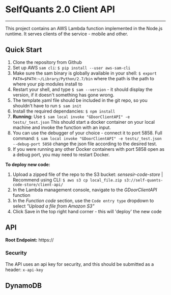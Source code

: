 # SelfQuants 2.0 Client API
---

This project contains an AWS Lambda function implemented in the Node.js runtime. 
It serves clients of the service - mobile and other.

## Quick Start

 1. Clone the repository from Github
 2. Set up AWS `sam cli`: `$ pip install --user aws-sam-cli` 
 3. Make sure the sam binary is globally available in your shell: `$ export PATH=$PATH:~/Library/Python/2.7/bin` where the path is the path to where your pip modules install to
 4. Restart your shell, and type `$ sam --version` - it should display the version, if it doesn't something has gone wrong.
 5. The template.yaml file should be included in the git repo, so you shouldn't have to run `$ sam init`
 6. Install the required dependancies: `$ npm install`
 7. **Running:** Use `$ sam local invoke "GDoorClientAPI" -e tests/_test.json` This should start a docker container on your local machine and invoke the function with an input.
 8. You can use the debugger of your choice - connect it to port 5858. Full command: `$ sam local invoke "GDoorClientAPI" -e tests/_test.json --debug-port 5858` change the json file according to the desired test.
 9. If you were running any other Docker containers with port 5858 open as a debug port, you may need to restart Docker. 

**To deploy new code:**

 1. Upload a zipped file of the repo to the S3 bucket: *sensesir-code-store* | Recommend using CLI: `$ aws s3 cp local_file.zip s3://self-quants-code-store/client-api/`
 3. In the Lambda management console, navigate to the *GDoorClientAPI* function
 4. In the *Function code* section, use the `Code entry type` dropdown to select *"Upload a file from Amazon S3"*
 5. Click Save in the top right hand corner - this will 'deploy' the new code

## API
**Root Endpoint:** https://

### Security

The API uses an api key for security, and this should be submitted as a header: `x-api-key`

## DynamoDB
